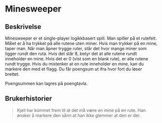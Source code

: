 # Minesweeper

Beskrivelse
- 
Minesweeper er et single-player logikkbasert spill. Man spiller på et rutefelt. Målet er å ha trykket på alle rutene uten miner. Hvis man trykker på en mine, taper man. Når man åpner trygge ruter, står det hvor mange miner som ligger rundt den ruta. Hvis det står 8, betyr det at alle rutene rundt inneholder en mine. Hvis det er 0 (vist som en blank rute), er alle rutene rundt trygge. Hvis du mistenker at en rute inneholder en mine, kan du markere den med et flagg. Du får poengsum ut ifra hvor fort du løser brettet.

Poengsummen kan lagres på poengtavla.  

Brukerhistorier
-

> Kjell har kommet frem til at det må være en mine på en rute. Han ønsker å markere den sånn at han ikke glemmer at den er der.
